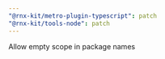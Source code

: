 ```yaml
---
"@rnx-kit/metro-plugin-typescript": patch
"@rnx-kit/tools-node": patch
---
```


Allow empty scope in package names
